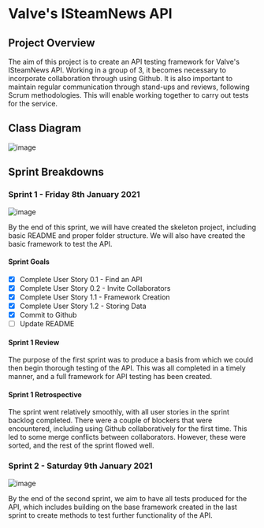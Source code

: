 # Valve's ISteamNews API

## Project Overview

The aim of this project is to create an API testing framework for Valve's ISteamNews API. Working in a group of 3, it becomes necessary to incorporate collaboration through using Github. It is also important to maintain regular communication through stand-ups and reviews, following Scrum methodologies. This will enable working together to carry out tests for the service.

## Class Diagram

![image](https://github.com/Dragonkid1996/APIMiniProject/tree/Dom/Project%20Images/ClassDiagram.png)

## Sprint Breakdowns

### Sprint 1 - Friday 8th January 2021

![image](https://github.com/Dragonkid1996/APIMiniProject/tree/Dom/Project%20Images/ProjectSprint1.PNG)



By the end of this sprint, we will have created the skeleton project, including basic README and proper folder structure. We will also have created the basic framework to test the API.

#### Sprint Goals

- [x] Complete User Story 0.1 - Find an API
- [x] Complete User Story 0.2 - Invite Collaborators
- [x] Complete User Story 1.1 - Framework Creation
- [x] Complete User Story 1.2 - Storing Data
- [x] Commit to Github
- [ ] Update README

#### Sprint 1 Review
The purpose of the first sprint was to produce a basis from which we could then begin thorough testing of the API. This was all completed in a timely manner, and a full framework for API testing has been created.

#### Sprint 1 Retrospective
The sprint went relatively smoothly, with all user stories in the sprint backlog completed. There were a couple of blockers that were encountered, including using Github collaboratively for the first time. This led to some merge conflicts between collaborators. However, these were sorted, and the rest of the sprint flowed well.



### Sprint 2 - Saturday 9th January 2021

![image](https://github.com/Dragonkid1996/APIMiniProject/tree/Dom/Project%20Images/ProjectSprint2.PNG)

By the end of the second sprint, we aim to have all tests produced for the API, which includes building on the base framework created in the last sprint to create methods to test further functionality of the API.